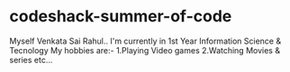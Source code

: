 # codeshack-summer-of-code
Myself Venkata Sai Rahul..
I'm currently in 1st Year Information Science & Tecnology
My hobbies are:-
1.Playing Video games
2.Watching Movies & series
etc...
